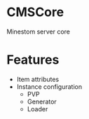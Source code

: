 # CMSCore
Minestom server core

# Features
* Item attributes
* Instance configuration
  * PVP
  * Generator
  * Loader
